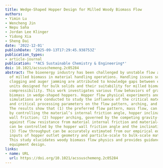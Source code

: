 ```yaml
---
title: Wedge-Shaped Hopper Design for Milled Woody Biomass Flow
authors:
- Yimin Lu
- Wencheng Jin
- Nepu Saha
- Jordan Lee Klinger
- Yidong Xia
- Sheng Dai
date: '2022-12-01'
publishDate: '2025-09-13T17:29:45.938753Z'
publication_types:
- article-journal
publication: '*ACS Sustainable Chemistry & Engineering*'
doi: 10.1021/acssuschemeng.2c05284
abstract: The bioenergy industry has been challenged by unstable flow and transport
  of milled biomass in material handling operations. Handling issues such as hopper
  clogging and auger jamming are attributed to knowledge gaps between existing handling
  units designed for bulk solids and their suitability for milled biomass with high
  compressibility. This work investigates various flow behaviors of granular woody
  biomass in wedge-shaped hoppers. Hopper flow physical experiments and numerical
  simulations are conducted to study the influence of the critical material attributes
  and critical processing parameters on the flow pattern, arching, and throughput.
  The results show that (1) the preferred flow pattern, mass flow, can be achieved
  by controlling the material’s internal friction angle, hopper inclination, and hopper
  wall friction; (2) hopper arching, governed by the competing gravity-driven force
  against flow resistance from material internal friction and material–wall friction,
  can be controlled by the hopper wall friction angle and the inclination angle; and
  (3) flow throughput can be accurately estimated from our empirical equation with
  inputs of hopper outlet geometry and particle-scale to bulk-scale material attributes.
  This study elucidates woody biomass flow physics and provides guidance for industrial
  equipment design.
links:
- name: URL
  url: https://doi.org/10.1021/acssuschemeng.2c05284
---
```

